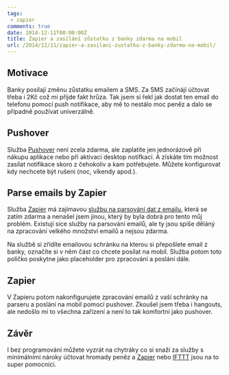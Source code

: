 ```yaml
---
tags:
 - zapier
comments: true
date: 2014-12-11T00:00:00Z
title: Zapier a zasílání zůstatku z banky zdarma na mobil
url: /2014/12/11/zapier-a-zasilani-zustatku-z-banky-zdarma-na-mobil/
---
```


## Motivace
Banky posílají změnu zůstatku emailem a SMS. Za SMS začínájí účtovat třeba i 2Kč což mi přijde fakt hrůza. Tak jsem si řekl jak dostat ten email do telefonu pomocí push notifikace, aby mě to nestálo moc peněz a dalo se případně používat univerzálně.

<!--more-->

## Pushover
Služba [Pushover](https://pushover.net/) není zcela zdarma, ale zaplatíte jen jednorázově při nákupu aplikace nebo při aktivaci desktop notifkací. A získáte tím možnost zasílat notifikace skoro z čehokoliv a kam potřebujete. Můžete konfigurovat kdy nechcete být rušeni (noc, víkendy apod.).

## Parse emails by Zapier
Služba [Zapier](https://zapier.com/) má zajímavou [službu na parsování dat z emailu](https://parser.zapier.com/), která se zatím zdarma a nenašel jsem jinou, který by byla dobrá pro tento můj problém. Existují sice služby na parsování emailů, ale ty jsou spíše děláný na zpracování velkého množství emailů a nejsou zdarma.

Na službě si zřídíte emailovou schránku na kterou si přepošlete email z banky, označíte si v něm část co chcete posílat na mobil. Služba potom toto políčko poskytne jako placeholder pro zpracování a poslání dále.

## Zapier
V Zapieru potom nakonfigurujete zpracování emailů z vaší schránky na parseru a poslání na mobil pomocí pushover. Zkoušel jsem třeba i hangouts, ale nedošlo mi to všechna zařízení a není to tak komfortní jako pushover.

## Závěr
I bez programování můžete vyzrát na chytráky co si snaží za služby s minimálními nároky účtovat hromady peněz a [Zapier](https://zapier.com/) nebo [IFTTT](https://ifttt.com) jsou na  to super pomocníci.


